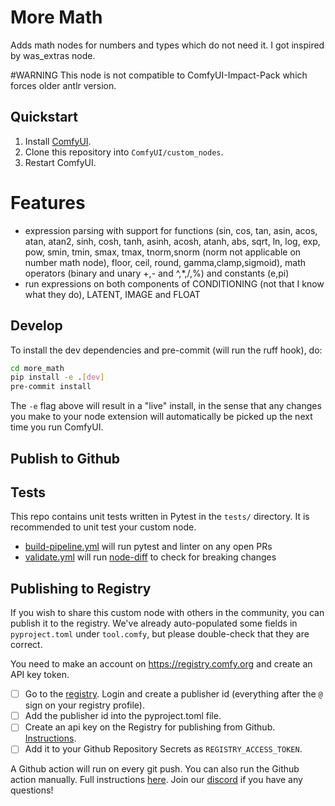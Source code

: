 # More Math

Adds math nodes for numbers and types which do not need it. I got inspired by was_extras node.

#WARNING This node is not compatible to ComfyUI-Impact-Pack which forces older antlr version.

## Quickstart

1. Install [ComfyUI](https://docs.comfy.org/get_started).
1. Clone this repository into `ComfyUI/custom_nodes`.
1. Restart ComfyUI.

# Features

- expression parsing with support for functions (sin, cos, tan, asin, acos, atan, atan2, sinh, cosh, tanh, asinh, acosh, atanh, abs, sqrt, ln, log, exp, pow, smin, tmin, smax, tmax, tnorm,snorm (norm not applicable on number math node), floor, ceil, round, gamma,clamp,sigmoid), math operators (binary and unary +,- and ^,*,/,%) and constants (e,pi)
- run expressions on both components of CONDITIONING (not that I know what they do), LATENT, IMAGE and FLOAT

## Develop

To install the dev dependencies and pre-commit (will run the ruff hook), do:

```bash
cd more_math
pip install -e .[dev]
pre-commit install
```

The `-e` flag above will result in a "live" install, in the sense that any changes you make to your node extension will automatically be picked up the next time you run ComfyUI.

## Publish to Github

## Tests

This repo contains unit tests written in Pytest in the `tests/` directory. It is recommended to unit test your custom node.

- [build-pipeline.yml](.github/workflows/build-pipeline.yml) will run pytest and linter on any open PRs
- [validate.yml](.github/workflows/validate.yml) will run [node-diff](https://github.com/Comfy-Org/node-diff) to check for breaking changes

## Publishing to Registry

If you wish to share this custom node with others in the community, you can publish it to the registry. We've already auto-populated some fields in `pyproject.toml` under `tool.comfy`, but please double-check that they are correct.

You need to make an account on https://registry.comfy.org and create an API key token.

- [ ] Go to the [registry](https://registry.comfy.org). Login and create a publisher id (everything after the `@` sign on your registry profile). 
- [ ] Add the publisher id into the pyproject.toml file.
- [ ] Create an api key on the Registry for publishing from Github. [Instructions](https://docs.comfy.org/registry/publishing#create-an-api-key-for-publishing).
- [ ] Add it to your Github Repository Secrets as `REGISTRY_ACCESS_TOKEN`.

A Github action will run on every git push. You can also run the Github action manually. Full instructions [here](https://docs.comfy.org/registry/publishing). Join our [discord](https://discord.com/invite/comfyorg) if you have any questions!

